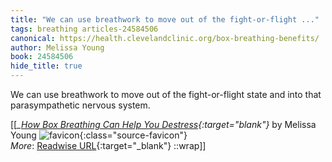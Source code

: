 ```yaml
---
title: "We can use breathwork to move out of the fight-or-flight ..."
tags: breathing articles-24584506
canonical: https://health.clevelandclinic.org/box-breathing-benefits/
author: Melissa Young
book: 24584506
hide_title: true
---
```


We can use breathwork to move out of the fight-or-flight state and into that parasympathetic nervous system.


[[<cite>_[How Box Breathing Can Help You Destress](https://health.clevelandclinic.org/box-breathing-benefits/){:target="_blank"}_</cite> by Melissa Young ![favicon](https://s2.googleusercontent.com/s2/favicons?domain=health.clevelandclinic.org){:class="source-favicon"}<br>
_More_: [Readwise URL](https://readwise.io/open/479394368){:target="_blank"}
::wrap]]